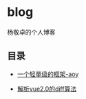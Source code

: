 # blog
杨敬卓的个人博客

## 目录

* [一个轻量级的框架-aoy](https://github.com/aooy/blog/issues/1)

* [解析vue2.0的diff算法](https://github.com/aooy/blog/issues/2)

